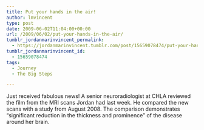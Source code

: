 ```yaml
---
title: Put your hands in the air!
author: lmvincent
type: post
date: 2009-06-02T11:04:00+00:00
url: /2009/06/02/put-your-hands-in-the-air/
tumblr_jordanmarinvincent_permalink:
  - https://jordanmarinvincent.tumblr.com/post/15659078474/put-your-hands-in-the-air
tumblr_jordanmarinvincent_id:
  - 15659078474
tags:
  - Journey
  - The Big Steps

---
```

Just received fabulous news! A senior neuroradiologist at CHLA reviewed the film from the MRI scans Jordan had last week. He compared the new scans with a study from August 2008. The comparison demonstrates &ldquo;significant reduction in the thickness and prominence&rdquo; of the disease around her brain.

<div class="blogger-post-footer">
  <img loading="lazy" width="1" height="1" src="https://blogger.googleusercontent.com/tracker/9039099668816362935-6025845873031402675?l=jordansjourney2.blogspot.com" alt="" />
</div>